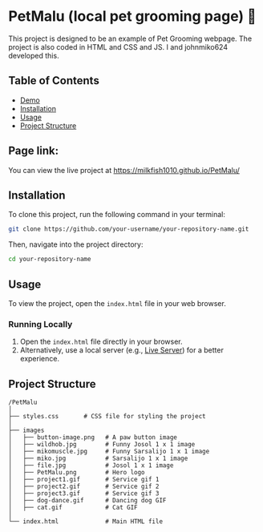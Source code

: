 
# PetMalu (local pet grooming page) 🐶
This project is designed to be an example of Pet Grooming webpage. The project is also coded in HTML and CSS and JS. I and johnmiko624 developed this.

## Table of Contents
- [Demo](#demo)
- [Installation](#installation)
- [Usage](#usage)
- [Project Structure](#project-structure)  

## Page link:

You can view the live project at https://milkfish1010.github.io/PetMalu/

## Installation

To clone this project, run the following command in your terminal:

```bash
git clone https://github.com/your-username/your-repository-name.git
```

Then, navigate into the project directory:

```bash
cd your-repository-name
```

## Usage

To view the project, open the `index.html` file in your web browser. 

### Running Locally

1. Open the `index.html` file directly in your browser.
2. Alternatively, use a local server (e.g., [Live Server](https://marketplace.visualstudio.com/items?itemName=ritwickdey.LiveServer)) for a better experience.

## Project Structure

```
/PetMalu
│
├── styles.css       # CSS file for styling the project
│
├── images
│   ├── button-image.png   # A paw button image
│   ├── wildhob.jpg        # Funny Josol 1 x 1 image
│   ├── mikomuscle.jpg     # Funny Sarsalijo 1 x 1 image
│   ├── miko.jpg           # Sarsalijo 1 x 1 image
│   ├── file.jpg           # Josol 1 x 1 image
│   ├── PetMalu.png        # Hero logo
│   ├── project1.gif       # Service gif 1
│   ├── project2.gif       # Service gif 2
│   ├── project3.gif       # Service gif 3
│   ├── dog-dance.gif      # Dancing dog GIF
│   ├── cat.gif            # Cat GIF
│
└── index.html             # Main HTML file
```


